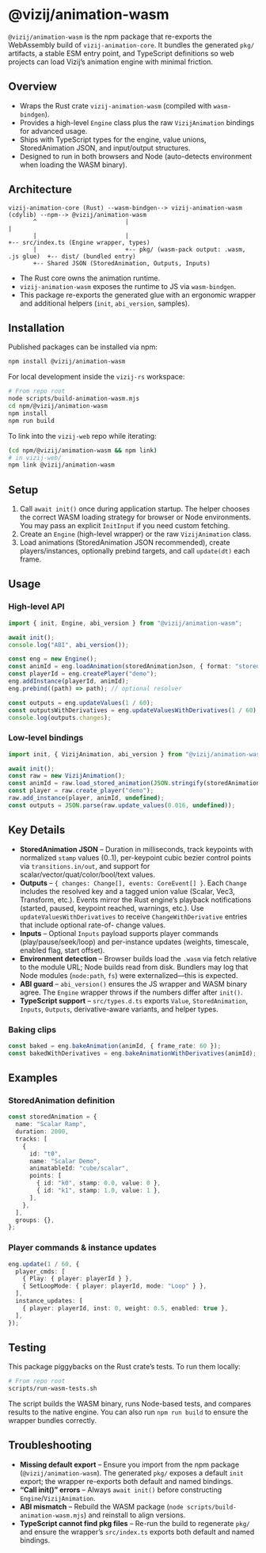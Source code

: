 # @vizij/animation-wasm

`@vizij/animation-wasm` is the npm package that re-exports the WebAssembly build of `vizij-animation-core`. It bundles the
generated `pkg/` artifacts, a stable ESM entry point, and TypeScript definitions so web projects can load Vizij’s animation engine
with minimal friction.

## Overview

* Wraps the Rust crate `vizij-animation-wasm` (compiled with `wasm-bindgen`).
* Provides a high-level `Engine` class plus the raw `VizijAnimation` bindings for advanced usage.
* Ships with TypeScript types for the engine, value unions, StoredAnimation JSON, and input/output structures.
* Designed to run in both browsers and Node (auto-detects environment when loading the WASM binary).

## Architecture

```
vizij-animation-core (Rust) --wasm-bindgen--> vizij-animation-wasm (cdylib) --npm--> @vizij/animation-wasm
       ^                         |                                            |
       |                         |                                            +-- src/index.ts (Engine wrapper, types)
       |                         +-- pkg/ (wasm-pack output: .wasm, .js glue)  +-- dist/ (bundled entry)
       +-- Shared JSON (StoredAnimation, Outputs, Inputs)
```

* The Rust core owns the animation runtime.
* `vizij-animation-wasm` exposes the runtime to JS via `wasm-bindgen`.
* This package re-exports the generated glue with an ergonomic wrapper and additional helpers (`init`, `abi_version`, samples).

## Installation

Published packages can be installed via npm:

```bash
npm install @vizij/animation-wasm
```

For local development inside the `vizij-rs` workspace:

```bash
# From repo root
node scripts/build-animation-wasm.mjs
cd npm/@vizij/animation-wasm
npm install
npm run build
```

To link into the `vizij-web` repo while iterating:

```bash
(cd npm/@vizij/animation-wasm && npm link)
# in vizij-web/
npm link @vizij/animation-wasm
```

## Setup

1. Call `await init()` once during application startup. The helper chooses the correct WASM loading strategy for browser or Node
   environments. You may pass an explicit `InitInput` if you need custom fetching.
2. Create an `Engine` (high-level wrapper) or the raw `VizijAnimation` class.
3. Load animations (StoredAnimation JSON recommended), create players/instances, optionally prebind targets, and call
   `update(dt)` each frame.

## Usage

### High-level API

```ts
import { init, Engine, abi_version } from "@vizij/animation-wasm";

await init();
console.log("ABI", abi_version());

const eng = new Engine();
const animId = eng.loadAnimation(storedAnimationJson, { format: "stored" });
const playerId = eng.createPlayer("demo");
eng.addInstance(playerId, animId);
eng.prebind((path) => path); // optional resolver

const outputs = eng.updateValues(1 / 60);
const outputsWithDerivatives = eng.updateValuesWithDerivatives(1 / 60);
console.log(outputs.changes);
```

### Low-level bindings

```ts
import init, { VizijAnimation, abi_version } from "@vizij/animation-wasm/pkg";

await init();
const raw = new VizijAnimation();
const animId = raw.load_stored_animation(JSON.stringify(storedAnimationJson));
const player = raw.create_player("demo");
raw.add_instance(player, animId, undefined);
const outputs = JSON.parse(raw.update_values(0.016, undefined));
```

## Key Details

* **StoredAnimation JSON** – Duration in milliseconds, track keypoints with normalized `stamp` values (0..1), per-keypoint cubic
  bezier control points via `transitions.in/out`, and support for scalar/vector/quat/color/bool/text values.
* **Outputs** – `{ changes: Change[], events: CoreEvent[] }`. Each `Change` includes the resolved key and a tagged union value
  (Scalar, Vec3, Transform, etc.). Events mirror the Rust engine’s playback notifications (started, paused, keypoint reached,
  warnings, etc.). Use `updateValuesWithDerivatives` to receive `ChangeWithDerivative` entries that include optional rate-of-
  change values.
* **Inputs** – Optional `Inputs` payload supports player commands (play/pause/seek/loop) and per-instance updates (weights,
  timescale, enabled flag, start offset).
* **Environment detection** – Browser builds load the `.wasm` via fetch relative to the module URL; Node builds read from disk.
  Bundlers may log that Node modules (`node:path`, `fs`) were externalized—this is expected.
* **ABI guard** – `abi_version()` ensures the JS wrapper and WASM binary agree. The `Engine` wrapper throws if the numbers differ
  after `init()`.
* **TypeScript support** – `src/types.d.ts` exports `Value`, `StoredAnimation`, `Inputs`, `Outputs`, derivative-aware variants,
  and helper types.

### Baking clips

```ts
const baked = eng.bakeAnimation(animId, { frame_rate: 60 });
const bakedWithDerivatives = eng.bakeAnimationWithDerivatives(animId);
```

## Examples

### StoredAnimation definition

```ts
const storedAnimation = {
  name: "Scalar Ramp",
  duration: 2000,
  tracks: [
    {
      id: "t0",
      name: "Scalar Demo",
      animatableId: "cube/scalar",
      points: [
        { id: "k0", stamp: 0.0, value: 0 },
        { id: "k1", stamp: 1.0, value: 1 },
      ],
    },
  ],
  groups: {},
};
```

### Player commands & instance updates

```ts
eng.update(1 / 60, {
  player_cmds: [
    { Play: { player: playerId } },
    { SetLoopMode: { player: playerId, mode: "Loop" } },
  ],
  instance_updates: [
    { player: playerId, inst: 0, weight: 0.5, enabled: true },
  ],
});
```

## Testing

This package piggybacks on the Rust crate’s tests. To run them locally:

```bash
# From repo root
scripts/run-wasm-tests.sh
```

The script builds the WASM binary, runs Node-based tests, and compares results to the native engine. You can also run
`npm run build` to ensure the wrapper bundles correctly.

## Troubleshooting

* **Missing default export** – Ensure you import from the npm package (`@vizij/animation-wasm`). The generated `pkg/` exposes a
  default `init` export; the wrapper re-exports both default and named bindings.
* **“Call init()” errors** – Always `await init()` before constructing `Engine`/`VizijAnimation`.
* **ABI mismatch** – Rebuild the WASM package (`node scripts/build-animation-wasm.mjs`) and reinstall to align versions.
* **TypeScript cannot find pkg files** – Re-run the build to regenerate `pkg/` and ensure the wrapper’s `src/index.ts` exports both
  default and named bindings.
